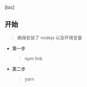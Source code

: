 <!--
 * @Author: your name
 * @LastEditors: xiasong
 * @Date: 2021-01-25 14:46:24
 * @LastEditTime: 2021-01-25 14:51:26
 * @Description: description
 * @FilePath: \package_all\xscli\readme.md
-->
[toc]

## 开始
  > 确保安装了 nodejs 以及环境变量
 - 第一步
    > npm link
 - 第二步
    > yarn 